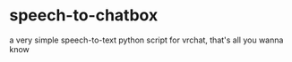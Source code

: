 # speech-to-chatbox
a very simple speech-to-text python script for vrchat, that's all you wanna know
